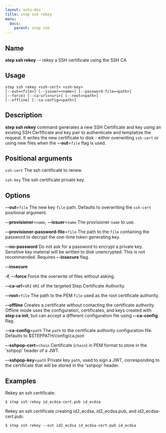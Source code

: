 ```yaml
---
layout: auto-doc
title: step ssh rekey
menu:
  docs:
    parent: step ssh
---
```


## Name
**step ssh rekey** -- rekey a SSH certificate using the SSH CA

## Usage

```raw
step ssh rekey <ssh-cert> <ssh-key>
[--out=<file>] [--issuer=<name>] [--password-file=<path>]
[--force] [--ca-url=<uri>] [--root=<path>]
[--offline] [--ca-config=<path>]
```

## Description

**step ssh rekey** command generates a new SSH Certificate and key using
an existing SSH Cerfificate and key pair to authenticate and templatize the
request. It writes the new certificate to disk - either overwriting
`ssh-cert` or using new files when the **--out**=`file` flag is used.

## Positional arguments

`ssh-cert`
The ssh certificate to renew.

`ssh-key`
The ssh certificate private key.

## Options


**--out**=`file`
The new key `file` path. Defaults to overwriting the `ssh-cert` positional argument.

**--provisioner**=`name`, **--issuer**=`name`
The provisioner `name` to use.

**--provisioner-password-file**=`file`
The path to the `file` containing the password to decrypt the one-time token
      generating key.

**--no-password**
Do not ask for a password to encrypt a private key. Sensitive key material will
be written to disk unencrypted. This is not recommended. Requires **--insecure** flag.

**--insecure**


**-f**, **--force**
Force the overwrite of files without asking.

**--ca-url**=`URI`
`URI` of the targeted Step Certificate Authority.

**--root**=`file`
The path to the PEM `file` used as the root certificate authority.

**--offline**
Creates a certificate without contacting the certificate authority. Offline mode
uses the configuration, certificates, and keys created with **step ca init**,
but can accept a different configuration file using **--ca-config** flag.

**--ca-config**=`path`
The `path` to the certificate authority configuration file. Defaults to
$STEPPATH/config/ca.json

**--sshpop-cert**=`chain`
Certificate (`chain`) in PEM format to store in the 'sshpop' header of a JWT.

**--sshpop-key**=`path`
Private key `path`, used to sign a JWT, corresponding to the certificate that will
be stored in the 'sshpop' header.

## Examples

Rekey an ssh certificate:
```shell
$ step ssh rekey id_ecdsa-cert.pub id_ecdsa
```

Rekey an ssh certificate creating id2_ecdsa, id2_ecdsa.pub, and id2_ecdsa-cert.pub:
```shell
$ step ssh rekey --out id2_ecdsa id_ecdsa-cert.pub id_ecdsa
```

